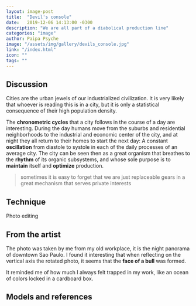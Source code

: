 ```yaml
---
layout: image-post
title:  "Devil's console"
date:   2019-12-06 14:13:00 -0300
description: "We are all part of a diabolical production line"
categories: "image"
author: Paipa Psyche
image: "/assets/img/gallery/devils_console.jpg"
link: "/index.html"
icon: ""
tags: ""
---
```


## Discussion
Cities are the urban jewels of our industrialized civilization. It is very likely that whoever is reading this is in a city, but it is only a statistical consequence of their high population density.

The **chronometric cycles** that a city follows in the course of a day are interesting. During the day humans move from the suburbs and residential neighborhoods to the industrial and economic center of the city, and at night they all return to their homes to start the next day: A constant **oscillation** from diastole to systole in each of the daily processes of an average city. The city can be seen then as a great organism that breathes to the **rhythm** of its organic subsystems, and whose sole purpose is to **maintain** itself and **optimize** production.

> sometimes it is easy to forget that we are just replaceable gears in a great mechanism that serves private interests

## Technique

Photo editing

## From the artist
The photo was taken by me from my old workplace, it is the night panorama of downtown Sao Paulo. I found it interesting that when reflecting on the vertical axis the rotated photo, it seems that the **face of a bull** was formed.

It reminded me of how much I always felt trapped in my work, like an ocean of colors locked in a cardboard box.


## Models and references
